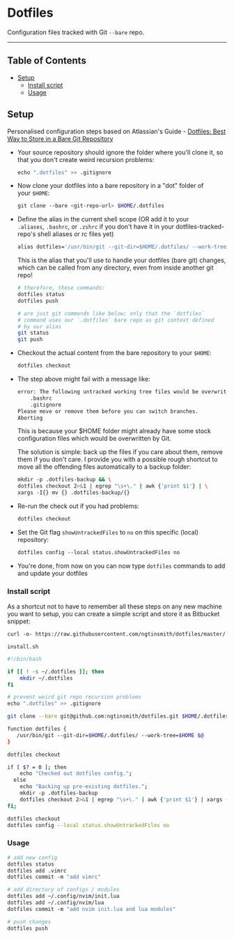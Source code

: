 # Dotfiles

Configuration files tracked with Git `--bare` repo.

---

## Table of Contents

- [Setup](#setup)
    - [Install script](#install-script)
    - [Usage](#usage)

## Setup

Personalised configuration steps based on Atlassian's Guide - [Dotfiles: Best Way to Store in a Bare Git Repository](https://www.atlassian.com/git/tutorials/dotfiles)

- Your source repository should ignore the folder where you'll clone it, so that you don't create weird recursion problems:

    ```sh
    echo ".dotfiles" >> .gitignore
    ```

- Now clone your dotfiles into a bare repository in a "dot" folder of your `$HOME`:

    ```sh
    git clone --bare <git-repo-url> $HOME/.dotfiles
    ```

- Define the alias in the current shell scope (OR add it to your `.aliases`, `.bashrc`, or `.zshrc` if you don't have it in your dotfiles-tracked-repo's shell aliases or rc files yet)

    ```sh
    alias dotfiles='/usr/bin/git --git-dir=$HOME/.dotfiles/ --work-tree=$HOME'
    ```

    This is the alias that you'll use to handle your dotfiles (bare git) changes, which can be called from any directory, even from inside another git repo!

    ```sh
    # therefore, these commands:
    dotfiles status
    dotfiles push

    # are just git commands like below; only that the `dotfiles`
    # command uses our `.dotfiles` bare repo as git context defined
    # by our alias
    git status
    git push
    ```
    

- Checkout the actual content from the bare repository to your `$HOME`:

    ```sh
    dotfiles checkout
    ```

- The step above might fail with a message like:

    ```sh
    error: The following untracked working tree files would be overwritten by checkout:
        .bashrc
        .gitignore
    Please move or remove them before you can switch branches.
    Aborting
    ```

    This is because your $HOME folder might already have some stock configuration files which would be overwritten by Git.

    The solution is simple: back up the files if you care about them, remove them if you don't care. I provide you with a possible rough shortcut to move all the offending files automatically to a backup folder:

    ```sh
    mkdir -p .dotfiles-backup && \
    dotfiles checkout 2>&1 | egrep "\s+\." | awk {'print $1'} | \
    xargs -I{} mv {} .dotfiles-backup/{}
    ```

- Re-run the check out if you had problems:

    ```sh
    dotfiles checkout
    ```

- Set the Git flag `showUntrackedFiles` to `no` on this specific (local) repository:

    ```sh
    dotfiles config --local status.showUntrackedFiles no
    ```

- You're done, from now on you can now type `dotfiles` commands to add and update your dotfiles

### Install script
As a shortcut not to have to remember all these steps on any new machine you want to setup, you can create a simple script and store it as Bitbucket snippet:

```sh
curl -o- https://raw.githubusercontent.com/ngtinsmith/dotfiles/master/.bin/install.sh | bash
```


`install.sh`

```sh
#!/bin/bash

if [[ ! -s ~/.dotfiles ]]; then
    mkdir ~/.dotfiles
fi

# prevent weird git repo recursion problems
echo ".dotfiles" >> .gitignore

git clone --bare git@github.com:ngtinsmith/dotfiles.git $HOME/.dotfiles

function dotfiles {
   /usr/bin/git --git-dir=$HOME/.dotfiles/ --work-tree=$HOME $@
}

dotfiles checkout

if [ $? = 0 ]; then
    echo "Checked out dotfiles config.";
  else
    echo "Backing up pre-existing dotfiles.";
    mkdir -p .dotfiles-backup
    dotfiles checkout 2>&1 | egrep "\s+\." | awk {'print $1'} | xargs -I{} mv {} .dotfiles-backup/{}
fi;

dotfiles checkout
dotfiles config --local status.showUntrackedFiles no
```

### Usage

```sh
# add new config
dotfiles status
dotfiles add .vimrc
dotfiles commit -m "add vimrc"

# add directory of configs / modules
dotfiles add ~/.config/nvim/init.lua
dotfiles add ~/.config/nvim/lua
dotfiles commit -m "add nvim init.lua and lua modules"

# push changes
dotfiles push
```

